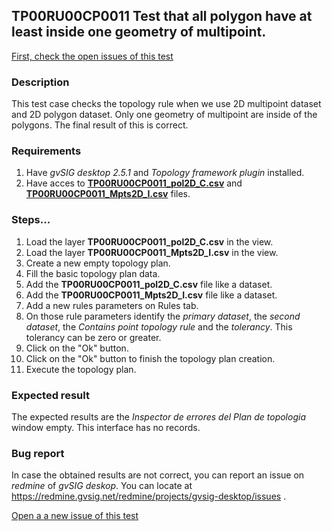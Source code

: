 ## TP00RU00CP0011 Test that all polygon have at least inside one geometry of multipoint.

[First, check the open issues of this test](https://redmine.gvsig.net/redmine/projects/gvsig-desktop/issues?utf8=%E2%9C%93&set_filter=1&f%5B%5D=status_id&op%5Bstatus_id%5D=o&f%5B%5D=subject&op%5Bsubject%5D=%7E&v%5Bsubject%5D%5B%5D=TP00RU00CP0011&f%5B%5D=&c%5B%5D=tracker&c%5B%5D=status&c%5B%5D=priority&c%5B%5D=subject&c%5B%5D=assigned_to&c%5B%5D=updated_on&group_by=)

### Description

This test case checks the topology rule when we use 2D multipoint dataset and 2D polygon dataset. Only one geometry of multipoint are inside of the polygons. The final result of this is correct.

### Requirements

1. Have *gvSIG desktop 2.5.1* and *Topology framework plugin* installed.
2. Have acces to [**TP00RU00CP0011_pol2D_C.csv**](https://github.com/jolicar/TopologyRuleContainsPointPolygon/blob/master/testing/cases/TP00_TopologyRules/RU00_ContainsPoint/CP0011_MptsC_polC/TP00RU00CP0011_pol2D_C.csv) and [**TP00RU00CP0011_Mpts2D_I.csv**](https://github.com/jolicar/TopologyRuleContainsPointPolygon/blob/master/testing/cases/TP00_TopologyRules/RU00_ContainsPoint/CP0011_MptsC_polC/TP00RU00CP0011_Mpts2D_I.csv) files.

### Steps...

1. Load the layer **TP00RU00CP0011_pol2D_C.csv** in the view.
2. Load the layer **TP00RU00CP0011_Mpts2D_I.csv** in the view.
3. Create a new empty topology plan.
4. Fill the basic topology plan data.
5. Add the **TP00RU00CP0011_pol2D_C.csv** file like a dataset.
6. Add the **TP00RU00CP0011_Mpts2D_I.csv** file like a dataset.
7. Add a new rules parameters on Rules tab.
8. On those rule parameters identify the *primary dataset*, the *second dataset*, the *Contains point topology rule* and the *tolerancy*. This tolerancy can be zero or greater.
9. Click on the "Ok" button.
10. Click on the "Ok" button to finish the topology plan creation.
11. Execute the topology plan.

### Expected result

The expected results are the *Inspector de errores del Plan de topologia* window empty. This interface has no records.


### Bug report


In case the obtained results are not correct, you can report an issue on *redmine* of *gvSIG deskop*. You can locate at
https://redmine.gvsig.net/redmine/projects/gvsig-desktop/issues .

[Open a a new issue of this test](https://redmine.gvsig.net/redmine/projects/gvsig-desktop/issues/new?issue[subject]=TP00RU00CP0011+Test+that+all+polygon+have+at+least+inside+one+geometry+of+multipoint)